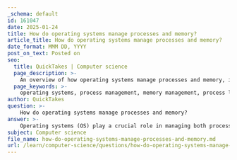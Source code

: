 ```yaml
---
_schema: default
id: 161047
date: 2025-01-24
title: How do operating systems manage processes and memory?
article_title: How do operating systems manage processes and memory?
date_format: MMM DD, YYYY
post_on_text: Posted on
seo:
  title: QuickTakes | Computer science
  page_description: >-
    An overview of how operating systems manage processes and memory, including lifecycle management, scheduling, memory allocation techniques, and protection mechanisms.
  page_keywords: >-
    operating systems, process management, memory management, process lifecycle, CPU scheduling, system calls, memory allocation, virtual memory, memory protection, swapping, paging
author: QuickTakes
question: >-
    How do operating systems manage processes and memory?
answer: >-
    Operating systems (OS) play a crucial role in managing both processes and memory, ensuring efficient execution of programs and optimal utilization of system resources. Here’s a detailed overview of how operating systems manage these two critical aspects:\n\n### Process Management\n\n1. **Process Lifecycle Management**: The OS oversees the entire lifecycle of processes, which includes their creation, execution, scheduling, and termination. A process is defined as a program in execution, and the OS allocates the necessary resources for each process to function correctly.\n\n2. **Process Creation**: When a new process is initiated, the OS allocates memory and resources, sets up a Process Control Block (PCB), and prepares the process for execution. This involves loading the program into memory and initializing its execution context.\n\n3. **Process Scheduling**: The OS uses scheduling algorithms to determine which process runs at any given time. This is essential for multitasking, allowing multiple applications to run simultaneously without conflicts. The OS maintains a queue of processes and allocates CPU time based on priority and scheduling policies.\n\n4. **Process Termination**: Once a process completes its execution, the OS is responsible for terminating it and reclaiming the resources it was using. This includes deallocating memory and removing the process from the scheduling queue.\n\n5. **System Calls**: Programs interact with the OS through system calls, which provide a controlled interface for requesting services such as file operations or memory allocation. This mechanism ensures security and stability by preventing direct access to hardware.\n\n### Memory Management\n\n1. **Memory Management Overview**: The OS is responsible for tracking each memory location, whether it is allocated to a process or free. It manages the allocation of memory to various processes, ensuring efficient utilization and protection of memory resources.\n\n2. **Loading Programs into Memory**: When a program is executed, the OS loads its machine instructions and associated data into memory. This involves allocating a contiguous block of memory for the program, which can be managed through various memory management techniques.\n\n3. **Memory Allocation Techniques**: Operating systems employ several techniques for memory allocation, including:\n   - **Static Allocation**: Memory is allocated at compile time, and the size of the memory required is known beforehand.\n   - **Dynamic Allocation**: Memory is allocated at runtime, allowing for more flexibility as the size of the required memory can change during execution.\n\n4. **Virtual Memory**: Most modern operating systems utilize virtual memory, which allows the system to use disk space as an extension of RAM. This enables the execution of larger applications than the physical memory would normally allow. Virtual memory is managed through paging, where the virtual memory space is divided into fixed-size blocks called pages.\n\n5. **Memory Protection**: The OS ensures that processes do not interfere with each other’s memory space, providing isolation and security. This is achieved through mechanisms such as segmentation and paging, which help in managing access rights to different memory areas.\n\n6. **Swapping and Paging**: The OS can move processes between main memory and disk storage to optimize memory usage. When physical memory is full, the OS may swap out inactive processes to disk, freeing up memory for active processes.\n\nIn summary, operating systems manage processes and memory through a combination of lifecycle management, scheduling, allocation techniques, and protection mechanisms. This ensures that multiple applications can run efficiently and securely on a computer system.
subject: Computer science
file_name: how-do-operating-systems-manage-processes-and-memory.md
url: /learn/computer-science/questions/how-do-operating-systems-manage-processes-and-memory
---
```


&nbsp;